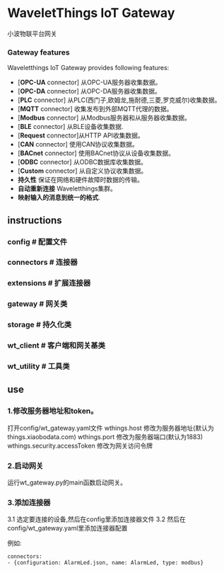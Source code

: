 # WaveletThings IoT Gateway  

小波物联平台网关

### Gateway features

Waveletthings IoT Gateway provides following features:  

 - [**OPC-UA** connector] 从OPC-UA服务器收集数据。
 - [**OPC-DA** connector] 从OPC-DA服务器收集数据。
 - [**PLC** connector] 从PLC(西门子,欧姆龙,施耐德,三菱,罗克威尔)收集数据。
 - [**MQTT** connector] 收集发布到外部MQTT代理的数据。 
 - [**Modbus** connector] 从Modbus服务器和从服务器收集数据。
 - [**BLE** connector] 从BLE设备收集数据.
 - [**Request** connector]从HTTP API收集数据。
 - [**CAN** connector] 使用CAN协议收集数据。
 - [**BACnet** connector] 使用BACnet协议从设备收集数据。
 - [**ODBC** connector] 从ODBC数据库收集数据。
 - [**Custom** connector] 从自定义协议收集数据。
 - **持久性** 保证在网络和硬件故障时数据的传输。
 - **自动重新连接** Waveletthings集群。
 - **映射输入的消息到统一的格式**.
  
## instructions

### config # 配置文件
### connectors # 连接器
### extensions # 扩展连接器
### gateway # 网关类
### storage # 持久化类
### wt_client # 客户端和网关基类
### wt_utility # 工具类

## use

### 1.修改服务器地址和token。

打开config/wt_gateway.yaml文件
wthings.host 修改为服务器地址(默认为things.xiaobodata.com)
wthings.port 修改为服务器端口(默认为1883)
wthings.security.accessToken 修改为网关访问令牌

### 2.启动网关

运行wt_gateway.py的main函数启动网关。

### 3.添加连接器

3.1 选定要连接的设备,然后在config里添加连接器文件
3.2 然后在config/wt_gateway.yaml里添加连接器配置

例如:
```
connectors:
- {configuration: AlarmLed.json, name: AlarmLed, type: modbus}
```
